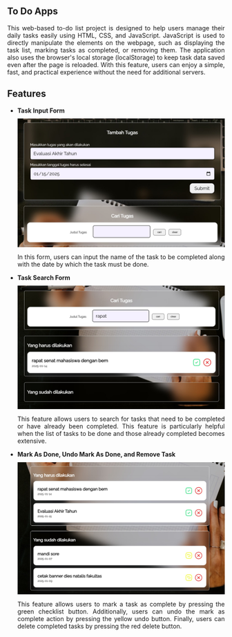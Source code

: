 ## To Do Apps

<p align="justify">
  This web-based to-do list project is designed to help users manage their daily tasks easily using HTML, CSS, and JavaScript. 
  JavaScript is used to directly manipulate the elements on the webpage, such as displaying the task list, marking tasks as completed, or removing them. 
  The application also uses the browser's local storage (localStorage) to keep task data saved even after the page is reloaded. With this feature, users can enjoy a simple, fast, and practical 
  experience without the need for additional servers.
</p>

## Features 
- **Task Input Form**
  <div style="margin-top:10px;">
    <img src="assets/FormTugas.jpeg" width=500 align="center">
    <p align="justify">In this form, users can input the name of the task to be completed along with the date by which the task must be done.</p>
  </div>
- **Task Search Form**
  <div style="margin-top:10px;">
    <img src="assets/SearchTask.jpeg" width=500 align="center">
    <p align="justify">
      This feature allows users to search for tasks that need to be completed or have already been completed. This feature is particularly helpful when the list of tasks to be done and those already 
      completed becomes extensive.
    </p>
  </div>
- **Mark As Done, Undo Mark As Done, and Remove Task**
  <div style="margin-top:10px;">
    <img src="assets/ToDoAndDone.jpeg" width=500 align="center">
    <p align="justify">
      This feature allows users to mark a task as complete by pressing the green checklist button. Additionally, users can undo the mark as complete action by pressing the yellow undo button. 
      Finally, users can delete completed tasks by pressing the red delete button.
    </p>
  </div>
